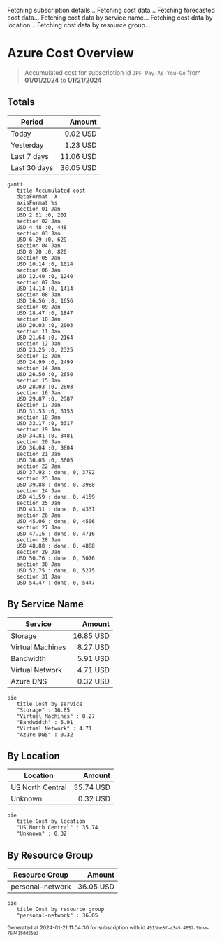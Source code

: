 Fetching subscription details...
Fetching cost data...
Fetching forecasted cost data...
Fetching cost data by service name...
Fetching cost data by location...
Fetching cost data by resource group...
# Azure Cost Overview

> Accumulated cost for subscription id `JPF Pay-As-You-Go` from **01/01/2024** to **01/21/2024**

## Totals

|Period|Amount|
|---|---:|
|Today|0.02 USD|
|Yesterday|1.23 USD|
|Last 7 days|11.06 USD|
|Last 30 days|36.05 USD|

```mermaid
gantt
   title Accumulated cost
   dateFormat  X
   axisFormat %s
   section 01 Jan
   USD 2.01 :0, 201
   section 02 Jan
   USD 4.48 :0, 448
   section 03 Jan
   USD 6.29 :0, 629
   section 04 Jan
   USD 8.20 :0, 820
   section 05 Jan
   USD 10.14 :0, 1014
   section 06 Jan
   USD 12.40 :0, 1240
   section 07 Jan
   USD 14.14 :0, 1414
   section 08 Jan
   USD 16.56 :0, 1656
   section 09 Jan
   USD 18.47 :0, 1847
   section 10 Jan
   USD 20.03 :0, 2003
   section 11 Jan
   USD 21.64 :0, 2164
   section 12 Jan
   USD 23.25 :0, 2325
   section 13 Jan
   USD 24.99 :0, 2499
   section 14 Jan
   USD 26.50 :0, 2650
   section 15 Jan
   USD 28.03 :0, 2803
   section 16 Jan
   USD 29.87 :0, 2987
   section 17 Jan
   USD 31.53 :0, 3153
   section 18 Jan
   USD 33.17 :0, 3317
   section 19 Jan
   USD 34.81 :0, 3481
   section 20 Jan
   USD 36.04 :0, 3604
   section 21 Jan
   USD 36.05 :0, 3605
   section 22 Jan
   USD 37.92 : done, 0, 3792
   section 23 Jan
   USD 39.88 : done, 0, 3988
   section 24 Jan
   USD 41.59 : done, 0, 4159
   section 25 Jan
   USD 43.31 : done, 0, 4331
   section 26 Jan
   USD 45.06 : done, 0, 4506
   section 27 Jan
   USD 47.16 : done, 0, 4716
   section 28 Jan
   USD 48.88 : done, 0, 4888
   section 29 Jan
   USD 50.76 : done, 0, 5076
   section 30 Jan
   USD 52.75 : done, 0, 5275
   section 31 Jan
   USD 54.47 : done, 0, 5447
```

## By Service Name

|Service|Amount|
|---|---:|
|Storage|16.85 USD|
|Virtual Machines|8.27 USD|
|Bandwidth|5.91 USD|
|Virtual Network|4.71 USD|
|Azure DNS|0.32 USD|

```mermaid
pie
   title Cost by service
   "Storage" : 16.85
   "Virtual Machines" : 8.27
   "Bandwidth" : 5.91
   "Virtual Network" : 4.71
   "Azure DNS" : 0.32
```

## By Location

|Location|Amount|
|---|---:|
|US North Central|35.74 USD|
|Unknown|0.32 USD|

```mermaid
pie
   title Cost by location
   "US North Central" : 35.74
   "Unknown" : 0.32
```

## By Resource Group

|Resource Group|Amount|
|---|---:|
|personal-network|36.05 USD|

```mermaid
pie
   title Cost by resource group
   "personal-network" : 36.05
```

<sup>Generated at 2024-01-21 11:04:30 for subscription with id `4913be3f-a345-4652-9bba-767418dd25e3`</sup>
